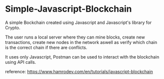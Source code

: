 # Simple-Javascript-Blockchain

A simple Bockchain created using Javascript and Javascript's library for Crypto. 

The user runs a local server where they can mine blocks, create new transactions, create new nodes in the network aswell as verify which chain is the correct chain if there are conflicts.

It uses only Javascript, Postman can be used to interact with the blockchain using API calls.

reference: https://www.hamrodev.com/en/tutorials/javascript-blockchain

